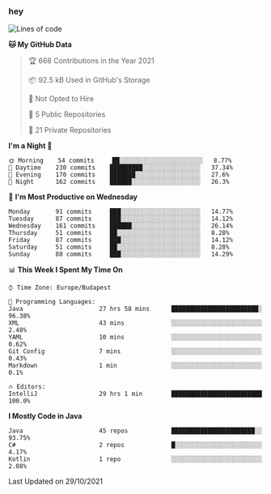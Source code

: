 ### hey

<!--START_SECTION:waka-->
![Lines of code](https://img.shields.io/badge/From%20Hello%20World%20I%27ve%20Written-464168%20lines%20of%20code-blue)

**🐱 My GitHub Data** 

> 🏆 668 Contributions in the Year 2021
 > 
> 📦 92.5 kB Used in GitHub's Storage 
 > 
> 🚫 Not Opted to Hire
 > 
> 📜 5 Public Repositories 
 > 
> 🔑 21 Private Repositories  
 > 
**I'm a Night 🦉** 

```text
🌞 Morning    54 commits     ██░░░░░░░░░░░░░░░░░░░░░░░   8.77% 
🌆 Daytime    230 commits    █████████░░░░░░░░░░░░░░░░   37.34% 
🌃 Evening    170 commits    ███████░░░░░░░░░░░░░░░░░░   27.6% 
🌙 Night      162 commits    ██████░░░░░░░░░░░░░░░░░░░   26.3%

```
📅 **I'm Most Productive on Wednesday** 

```text
Monday       91 commits     ███░░░░░░░░░░░░░░░░░░░░░░   14.77% 
Tuesday      87 commits     ███░░░░░░░░░░░░░░░░░░░░░░   14.12% 
Wednesday    161 commits    ██████░░░░░░░░░░░░░░░░░░░   26.14% 
Thursday     51 commits     ██░░░░░░░░░░░░░░░░░░░░░░░   8.28% 
Friday       87 commits     ███░░░░░░░░░░░░░░░░░░░░░░   14.12% 
Saturday     51 commits     ██░░░░░░░░░░░░░░░░░░░░░░░   8.28% 
Sunday       88 commits     ███░░░░░░░░░░░░░░░░░░░░░░   14.29%

```


📊 **This Week I Spent My Time On** 

```text
⌚︎ Time Zone: Europe/Budapest

💬 Programming Languages: 
Java                     27 hrs 58 mins      ████████████████████████░   96.38% 
XML                      43 mins             ░░░░░░░░░░░░░░░░░░░░░░░░░   2.48% 
YAML                     10 mins             ░░░░░░░░░░░░░░░░░░░░░░░░░   0.62% 
Git Config               7 mins              ░░░░░░░░░░░░░░░░░░░░░░░░░   0.43% 
Markdown                 1 min               ░░░░░░░░░░░░░░░░░░░░░░░░░   0.1%

🔥 Editors: 
IntelliJ                 29 hrs 1 min        █████████████████████████   100.0%

```

**I Mostly Code in Java** 

```text
Java                     45 repos            ███████████████████████░░   93.75% 
C#                       2 repos             █░░░░░░░░░░░░░░░░░░░░░░░░   4.17% 
Kotlin                   1 repo              ░░░░░░░░░░░░░░░░░░░░░░░░░   2.08%

```



 Last Updated on 29/10/2021
<!--END_SECTION:waka-->
